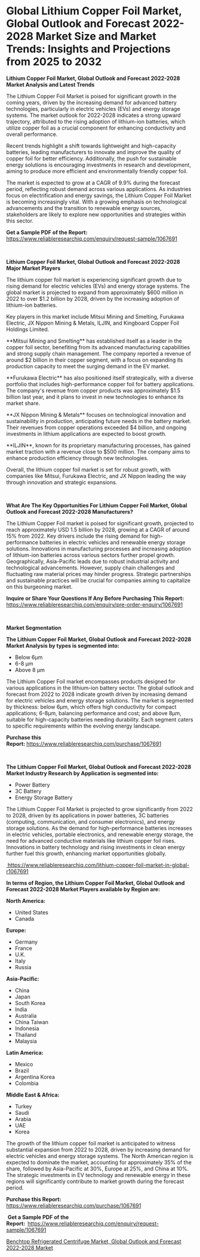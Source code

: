 <p><h1>Global Lithium Copper Foil Market, Global Outlook and Forecast 2022-2028 Market Size and Market Trends: Insights and Projections from 2025 to 2032</h1></p><p><strong>Lithium Copper Foil Market, Global Outlook and Forecast 2022-2028 Market Analysis and Latest Trends</strong></p>
<p><p>The Lithium Copper Foil Market is poised for significant growth in the coming years, driven by the increasing demand for advanced battery technologies, particularly in electric vehicles (EVs) and energy storage systems. The market outlook for 2022-2028 indicates a strong upward trajectory, attributed to the rising adoption of lithium-ion batteries, which utilize copper foil as a crucial component for enhancing conductivity and overall performance.</p><p>Recent trends highlight a shift towards lightweight and high-capacity batteries, leading manufacturers to innovate and improve the quality of copper foil for better efficiency. Additionally, the push for sustainable energy solutions is encouraging investments in research and development, aiming to produce more efficient and environmentally friendly copper foil. </p><p>The market is expected to grow at a CAGR of 9.9% during the forecast period, reflecting robust demand across various applications. As industries focus on electrification and energy savings, the Lithium Copper Foil Market is becoming increasingly vital. With a growing emphasis on technological advancements and the transition to renewable energy sources, stakeholders are likely to explore new opportunities and strategies within this sector.</p></p>
<p><strong>Get a Sample PDF of the Report:&nbsp;</strong> <a href="https://www.reliableresearchiq.com/enquiry/request-sample/1067691?utm_campaign=2247&utm_medium=2&utm_source=Github&utm_content=ia&utm_term=21032025&utm_id=lithium-copper-foil-market-global-outlook-and-forecast-2022-2028">https://www.reliableresearchiq.com/enquiry/request-sample/1067691</a></p>
<p>&nbsp;</p>
<p><strong>Lithium Copper Foil Market, Global Outlook and Forecast 2022-2028 Major Market Players</strong></p>
<p><p>The lithium copper foil market is experiencing significant growth due to rising demand for electric vehicles (EVs) and energy storage systems. The global market is projected to expand from approximately $600 million in 2022 to over $1.2 billion by 2028, driven by the increasing adoption of lithium-ion batteries.</p><p>Key players in this market include Mitsui Mining and Smelting, Furukawa Electric, JX Nippon Mining & Metals, ILJIN, and Kingboard Copper Foil Holdings Limited. </p><p>**Mitsui Mining and Smelting** has established itself as a leader in the copper foil sector, benefiting from its advanced manufacturing capabilities and strong supply chain management. The company reported a revenue of around $2 billion in their copper segment, with a focus on expanding its production capacity to meet the surging demand in the EV market.</p><p>**Furukawa Electric** has also positioned itself strategically, with a diverse portfolio that includes high-performance copper foil for battery applications. The company's revenue from copper products was approximately $1.5 billion last year, and it plans to invest in new technologies to enhance its market share.</p><p>**JX Nippon Mining & Metals** focuses on technological innovation and sustainability in production, anticipating future needs in the battery market. Their revenues from copper operations exceeded $4 billion, and ongoing investments in lithium applications are expected to boost growth.</p><p>**ILJIN**, known for its proprietary manufacturing processes, has gained market traction with a revenue close to $500 million. The company aims to enhance production efficiency through new technologies.</p><p>Overall, the lithium copper foil market is set for robust growth, with companies like Mitsui, Furukawa Electric, and JX Nippon leading the way through innovation and strategic expansions.</p></p>
<p>&nbsp;</p>
<p><strong>What Are The Key Opportunities For Lithium Copper Foil Market, Global Outlook and Forecast 2022-2028 Manufacturers?</strong></p>
<p><p>The Lithium Copper Foil market is poised for significant growth, projected to reach approximately USD 1.5 billion by 2028, growing at a CAGR of around 15% from 2022. Key drivers include the rising demand for high-performance batteries in electric vehicles and renewable energy storage solutions. Innovations in manufacturing processes and increasing adoption of lithium-ion batteries across various sectors further propel growth. Geographically, Asia-Pacific leads due to robust industrial activity and technological advancements. However, supply chain challenges and fluctuating raw material prices may hinder progress. Strategic partnerships and sustainable practices will be crucial for companies aiming to capitalize on this burgeoning market.</p></p>
<p><strong>Inquire or Share Your Questions If Any Before Purchasing This Report:</strong> <a href="https://www.reliableresearchiq.com/enquiry/pre-order-enquiry/1067691?utm_campaign=2247&utm_medium=2&utm_source=Github&utm_content=ia&utm_term=21032025&utm_id=lithium-copper-foil-market-global-outlook-and-forecast-2022-2028">https://www.reliableresearchiq.com/enquiry/pre-order-enquiry/1067691</a></p>
<p>&nbsp;</p>
<p><strong>Market Segmentation</strong></p>
<p><strong>The Lithium Copper Foil Market, Global Outlook and Forecast 2022-2028 Market Analysis by types is segmented into:</strong></p>
<p><ul><li>Below 6μm</li><li>6-8 μm</li><li>Above 8 μm</li></ul></p>
<p><p>The Lithium Copper Foil market encompasses products designed for various applications in the lithium-ion battery sector. The global outlook and forecast from 2022 to 2028 indicate growth driven by increasing demand for electric vehicles and energy storage solutions. The market is segmented by thickness: below 6μm, which offers high conductivity for compact applications; 6-8μm, balancing performance and cost; and above 8μm, suitable for high-capacity batteries needing durability. Each segment caters to specific requirements within the evolving energy landscape.</p></p>
<p><strong>Purchase this Report:&nbsp;</strong><a href="https://www.reliableresearchiq.com/purchase/1067691?utm_campaign=2247&utm_medium=2&utm_source=Github&utm_content=ia&utm_term=21032025&utm_id=lithium-copper-foil-market-global-outlook-and-forecast-2022-2028">https://www.reliableresearchiq.com/purchase/1067691</a></p>
<p>&nbsp;</p>
<p><strong>The Lithium Copper Foil Market, Global Outlook and Forecast 2022-2028 Market Industry Research by Application is segmented into:</strong></p>
<p><ul><li>Power Battery</li><li>3C Battery</li><li>Energy Storage Battery</li></ul></p>
<p><p>The Lithium Copper Foil Market is projected to grow significantly from 2022 to 2028, driven by its applications in power batteries, 3C batteries (computing, communication, and consumer electronics), and energy storage solutions. As the demand for high-performance batteries increases in electric vehicles, portable electronics, and renewable energy storage, the need for advanced conductive materials like lithium copper foil rises. Innovations in battery technology and rising investments in clean energy further fuel this growth, enhancing market opportunities globally.</p></p>
<p><a href="https://www.reliableresearchiq.com/lithium-copper-foil-market-in-global-r1067691?utm_campaign=2247&utm_medium=2&utm_source=Github&utm_content=ia&utm_term=21032025&utm_id=lithium-copper-foil-market-global-outlook-and-forecast-2022-2028">&nbsp;https://www.reliableresearchiq.com/lithium-copper-foil-market-in-global-r1067691</a></p>
<p><strong>In terms of Region, the Lithium Copper Foil Market, Global Outlook and Forecast 2022-2028 Market Players available by Region are:</strong></p>
<p>
    <p> <strong> North America: </strong>
        <ul>
            <li>United States</li>
            <li>Canada</li>
        </ul>
        </p> 
    <p> <strong> Europe: </strong>
        <ul>
            <li>Germany</li>
            <li>France</li>
            <li>U.K.</li>
            <li>Italy</li>
            <li>Russia</li>
        </ul>
        </p> 
    <p> <strong> Asia-Pacific: </strong>
        <ul>
            <li>China</li>
            <li>Japan</li>
            <li>South Korea</li>
            <li>India</li>
            <li>Australia</li>
            <li>China Taiwan</li>
            <li>Indonesia</li>
            <li>Thailand</li>
            <li>Malaysia</li>
        </ul>
        </p> 
    <p> <strong> Latin America: </strong>
        <ul>
            <li>Mexico</li>
            <li>Brazil</li>
            <li>Argentina Korea</li>
            <li>Colombia</li>
        </ul>
        </p> 
    <p> <strong> Middle East & Africa: </strong>
        <ul>
            <li>Turkey</li>
            <li>Saudi</li>
            <li>Arabia</li>
            <li>UAE</li>
            <li>Korea</li>
        </ul>
    </p>
    </p>
<p><p>The growth of the lithium copper foil market is anticipated to witness substantial expansion from 2022 to 2028, driven by increasing demand for electric vehicles and energy storage systems. The North American region is expected to dominate the market, accounting for approximately 35% of the share, followed by Asia-Pacific at 30%, Europe at 25%, and China at 10%. The strategic investments in EV technology and renewable energy in these regions will significantly contribute to market growth during the forecast period.</p></p>
<p><strong>Purchase this Report: </strong><a href="https://www.reliableresearchiq.com/purchase/1067691?utm_campaign=2247&utm_medium=2&utm_source=Github&utm_content=ia&utm_term=21032025&utm_id=lithium-copper-foil-market-global-outlook-and-forecast-2022-2028">https://www.reliableresearchiq.com/purchase/1067691</a></p>
<p>&nbsp;<strong>Get a Sample PDF of the Report:&nbsp;&nbsp;</strong><a href="https://www.reliableresearchiq.com/enquiry/request-sample/1067691?utm_campaign=2247&utm_medium=2&utm_source=Github&utm_content=ia&utm_term=21032025&utm_id=lithium-copper-foil-market-global-outlook-and-forecast-2022-2028">https://www.reliableresearchiq.com/enquiry/request-sample/1067691</a></p>
<p><strong></strong></p>
<p><p><a href="https://github.com/gerdabatiskzv9/Market-Research-Report-List-1/blob/main/benchtop-refrigerated-centrifuge-market-global-outlook-and-forecast-2022-2028-market.md?utm_campaign=2247&utm_medium=2&utm_source=Github&utm_content=ia&utm_term=21032025&utm_id=lithium-copper-foil-market-global-outlook-and-forecast-2022-2028">Benchtop Refrigerated Centrifuge Market, Global Outlook and Forecast 2022-2028 Market</a></p></p>